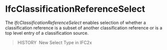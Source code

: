 IfcClassificationReferenceSelect
================================

The _IfcClassificationReferenceSelect_ enables selection of whether a classification reference is a subset of another classification reference or is a top level entry of a classification source.

> HISTORY&nbsp; New Select Type in IFC2x
